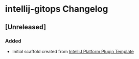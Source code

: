 <!-- Keep a Changelog guide -> https://keepachangelog.com -->

# intellij-gitops Changelog

## [Unreleased]
### Added
- Initial scaffold created from [IntelliJ Platform Plugin Template](https://github.com/JetBrains/intellij-platform-plugin-template)
